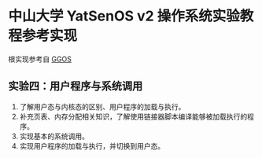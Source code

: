 # 中山大学 YatSenOS v2 操作系统实验教程参考实现

根实现参考自 [GGOS](https://github.com/GZTimeWalker/GGOS)

## 实验四：用户程序与系统调用

1. 了解用户态与内核态的区别、用户程序的加载与执行。
2. 补充页表、内存分配相关知识，了解使用链接器脚本编译能够被加载执行的程序。
3. 实现基本的系统调用。
4. 实现用户程序的加载与执行，并切换到用户态。
